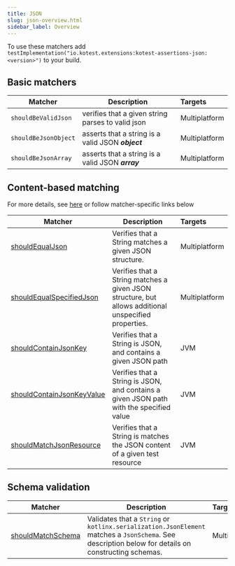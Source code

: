 ```yaml
---
title: JSON
slug: json-overview.html
sidebar_label: Overview
---
```


To use these matchers add `testImplementation("io.kotest.extensions:kotest-assertions-json:<version>")` to your build.

## Basic matchers

| Matcher              | Description                                        | Targets       |
|----------------------|----------------------------------------------------|:--------------|
| `shouldBeValidJson`  | verifies that a given string parses to valid json  | Multiplatform |
| `shouldBeJsonObject` | asserts that a string is a valid JSON **_object_** | Multiplatform |
| `shouldBeJsonArray`  | asserts that a string is a valid JSON **_array_**  | Multiplatform |

## Content-based matching

For more details, see [here](content-json-matchers.html) or follow matcher-specific links below

| Matcher                                                                         | Description                                                                                          | Targets       |
|---------------------------------------------------------------------------------|------------------------------------------------------------------------------------------------------|:--------------|
| [shouldEqualJson](content-json-matchers.html#shouldequaljson)                   | Verifies that a String matches a given JSON structure.                                               | Multiplatform |
| [shouldEqualSpecifiedJson](content-json-matchers.html#shouldequalspecifiedjson) | Verifies that a String matches a given JSON structure, but allows additional unspecified properties. | Multiplatform |
| [shouldContainJsonKey](content-json-matchers.html#shouldcontainjsonkey)         | Verifies that a String is JSON, and contains a given JSON path                                       | JVM           |
| [shouldContainJsonKeyValue](content-json-matchers.html#shouldcontainjsonkey)    | Verifies that a String is JSON, and contains a given JSON path with the specified value              | JVM           |
| [shouldMatchJsonResource](content-json-matchers.html#shouldcontainjsonkey)      | Verifies that a String is matches the JSON content of a given test resource                          | JVM           |

## Schema validation
| Matcher                                        | Description                                                                                                                                         | Targets       |
|------------------------------------------------|-----------------------------------------------------------------------------------------------------------------------------------------------------|:--------------|
| [shouldMatchSchema](json-schema-matchers.html) | Validates that a `String` or `kotlinx.serialization.JsonElement` matches a `JsonSchema`. See description below for details on constructing schemas. | Multiplatform |

